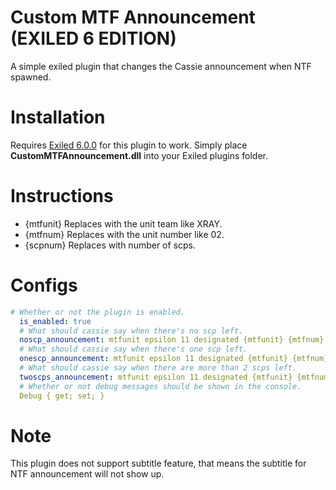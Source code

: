 # Custom MTF Announcement (EXILED 6 EDITION)
A simple exiled plugin that changes the Cassie announcement when NTF spawned.

# Installation
Requires [Exiled 6.0.0]() for this plugin to work.
Simply place **CustomMTFAnnouncement.dll** into your Exiled plugins folder.

# Instructions
* {mtfunit} Replaces with the unit team like XRAY.
* {mtfnum} Replaces with the unit number like 02.
* {scpnum} Replaces with number of scps.

# Configs
```yml
# Whether or not the plugin is enabled.
  is_enabled: true
  # What should cassie say when there's no scp left.
  noscp_announcement: mtfunit epsilon 11 designated {mtfunit} {mtfnum} hasentered allremaining noscpsleft
  # What should cassie say when there's one scp left.
  onescp_announcement: mtfunit epsilon 11 designated {mtfunit} {mtfnum} hasentered allremaining awaitingrecontainment {scpnum} scpsubject
  # What should cassie say when there are more than 2 scps left.
  twoscps_announcement: mtfunit epsilon 11 designated {mtfunit} {mtfnum} hasentered allremaining awaitingrecontainment {scpnum} scpsubjects
  # Whether or not debug messages should be shown in the console.
  Debug { get; set; }
  ```
# Note
This plugin does not support subtitle feature, that means the subtitle for NTF announcement will not show up.
